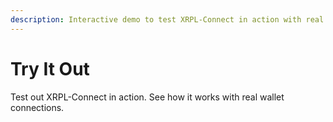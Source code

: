 ```yaml
---
description: Interactive demo to test XRPL-Connect in action with real wallet connections.
---
```


# Try It Out

Test out XRPL-Connect in action. See how it works with real wallet connections.

<script setup>
import TryItOut from './components/TryItOut.vue'
</script>

<ClientOnly>
  <TryItOut />
</ClientOnly>
